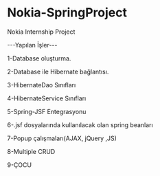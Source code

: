 # Nokia-SpringProject
Nokia Internship Project


---Yapılan İşler---

1-Database oluşturma.

2-Database ile Hibernate bağlantısı.

3-HibernateDao Sınıfları

4-HibernateService Sınıfları

5-Spring-JSF Entegrasyonu

6-.jsf dosyalarında kullanılacak olan spring beanları

7-Popup çalışmaları(AJAX, jQuery ,JS)

8-Multiple CRUD

9-ÇOCU
